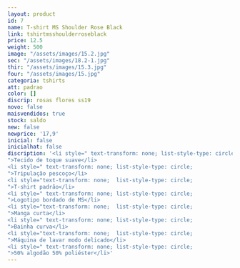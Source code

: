 ```yaml
---
layout: product
id: 7
name: T-shirt MS Shoulder Rose Black
link: tshirtmsshoulderroseblack
price: 12.5
weight: 500
image: "/assets/images/15.2.jpg"
sec: "/assets/images/18.2-1.jpg"
thir: "/assets/images/15.3.jpg"
four: "/assets/images/15.jpg"
categoria: tshirts
att: padrao
color: []
discrip: rosas flores ss19
novo: false
maisvendidos: true
stock: saldo
new: false
newprice: '17,9'
inicial: false
inicialhat: false
discription: '<li style=" text-transform: none; list-style-type: circle;
">Tecido de toque suave</li>
<li style=" text-transform: none; list-style-type: circle;
">Tripulação pescoço</li>
<li style="text-transform: none;  list-style-type: circle;
">T-shirt padrão</li>
<li style=" text-transform: none; list-style-type: circle;
">Logotipo bordado de MS</li>
<li style="text-transform: none;  list-style-type: circle;
">Manga curta</li>
<li style=" text-transform: none; list-style-type: circle;
">Bainha curva</li>
<li style="text-transform: none;  list-style-type: circle;
">Máquina de lavar modo delicado</li>
<li style=" text-transform: none; list-style-type: circle;
">50% algodão 50% poliéster</li>'
---
```

